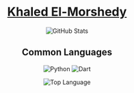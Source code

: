 <a href="elmoiv.github.io">
<h1 align="center">
Khaled El-Morshedy
</h1>
</a>
<p align="center">
<img alt = "GitHub Stats" src="https://github-readme-stats.vercel.app/api?username=elmoiv&count_private=true&show_icons=true&icon_color=fff&hide_border=true&title_color=5391FE&text_color=fff&theme=dark">
</p>
<h2 align="center">
Common Languages
 </h2>
<p align="center">
  <img alt = "Python" src="https://img.shields.io/badge/-Python-informational?style=for-the-badge&logo=Python&logoColor=white">
  <img alt = "Dart" src="https://img.shields.io/badge/-Dart-informational?style=for-the-badge&logo=Dart&color=greenaccent&logoColor=white">
</p>
<p align="center">
<img alt = "Top Language" src="https://github-readme-stats.vercel.app/api/top-langs/?username=elmoiv&layout=compact&hide=html,&hide_border=true&title_color=5391FE&text_color=fff&theme=dark">
</p>

